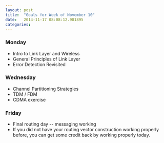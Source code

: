 ```yaml
---
layout: post
title:  "Goals for Week of November 10"
date:   2014-11-17 08:08:12.901895
categories:
---
```


### Monday

* Intro to Link Layer and Wireless
* General Principles of Link Layer
* Error Detection Revisited

### Wednesday

* Channel Partitioning Strategies
* TDM / FDM
* CDMA exercise

### Friday

* Final routing day  -- messaging working
* If you did not have your routing vector construction working properly before, you can get some credit back by working properly today.



